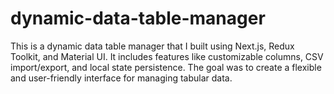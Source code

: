 # dynamic-data-table-manager
This is a dynamic data table manager that I built using Next.js, Redux Toolkit, and Material UI. It includes features like customizable columns, CSV import/export, and local state persistence. The goal was to create a flexible and user-friendly interface for managing tabular data.
